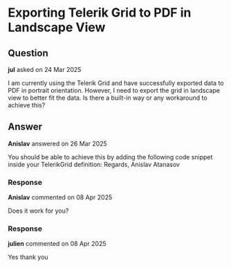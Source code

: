 # Exporting Telerik Grid to PDF in Landscape View

## Question

**jul** asked on 24 Mar 2025

I am currently using the Telerik Grid and have successfully exported data to PDF in portrait orientation. However, I need to export the grid in landscape view to better fit the data. Is there a built-in way or any workaround to achieve this?

## Answer

**Anislav** answered on 26 Mar 2025

You should be able to achieve this by adding the following code snippet inside your TelerikGrid definition: <GridExport> <GridPdfExport PageOrientation="GridPdfExportPageOrientation.Landscape" /> </GridExport> Regards, Anislav Atanasov

### Response

**Anislav** commented on 08 Apr 2025

Does it work for you?

### Response

**julien** commented on 08 Apr 2025

Yes thank you
